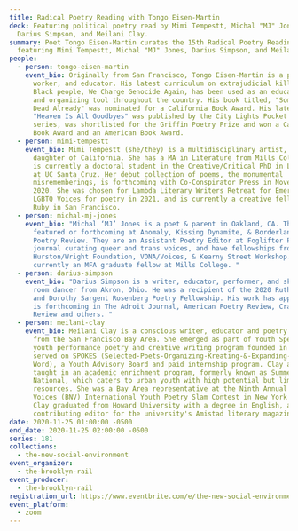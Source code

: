 ```yaml
---
title: Radical Poetry Reading with Tongo Eisen-Martin
deck: Featuring political poetry read by Mimi Tempestt, Michal "MJ" Jones,
  Darius Simpson, and Meilani Clay.
summary: Poet Tongo Eisen-Martin curates the 15th Radical Poetry Reading,
  featuring Mimi Tempestt, Michal "MJ" Jones, Darius Simpson, and Meilani Clay.
people:
  - person: tongo-eisen-martin
    event_bio: Originally from San Francisco, Tongo Eisen-Martin is a poet, movement
      worker, and educator. His latest curriculum on extrajudicial killing of
      Black people, We Charge Genocide Again, has been used as an educational
      and organizing tool throughout the country. His book titled, "Someone's
      Dead Already" was nominated for a California Book Award. His latest book
      "Heaven Is All Goodbyes" was published by the City Lights Pocket Poets
      series, was shortlisted for the Griffin Poetry Prize and won a California
      Book Award and an American Book Award.
  - person: mimi-tempestt
    event_bio: Mimi Tempestt (she/they) is a multidisciplinary artist, poet, and
      daughter of California. She has a MA in Literature from Mills College, and
      is currently a doctoral student in the Creative/Critical PhD in Literature
      at UC Santa Cruz. Her debut collection of poems, the monumental
      misrememberings, is forthcoming with Co-Conspirator Press in November
      2020. She was chosen for Lambda Literary Writers Retreat for Emerging
      LGBTQ Voices for poetry in 2021, and is currently a creative fellow at The
      Ruby in San Francisco.
  - person: michal-mj-jones
    event_bio: "Michal ‘MJ’ Jones is a poet & parent in Oakland, CA. Their work is
      featured or forthcoming at Anomaly, Kissing Dynamite, & Borderlands Texas
      Poetry Review. They are an Assistant Poetry Editor at Foglifter Press, a
      journal curating queer and trans voices, and have fellowships from the
      Hurston/Wright Foundation, VONA/Voices, & Kearny Street Workshop. They are
      currently an MFA graduate fellow at Mills College. "
  - person: darius-simpson
    event_bio: "Darius Simpson is a writer, educator, performer, and skilled living
      room dancer from Akron, Ohio. He was a recipient of the 2020 Ruth Lilly
      and Dorothy Sargent Rosenberg Poetry Fellowship. His work has appeared or
      is forthcoming in The Adroit Journal, American Poetry Review, Crab Creek
      Review and others. "
  - person: meilani-clay
    event_bio: Meilani Clay is a conscious writer, educator and poetry slam champion
      from the San Francisco Bay Area. She emerged as part of Youth Speaks, a
      youth performance poetry and creative writing program founded in 1996, and
      served on SPOKES (Selected-Poets-Organizing-Kreating-&-Expanding-Spoken
      Word), a Youth Advisory Board and paid internship program. Clay also
      taught in an academic enrichment program, formerly known as Summerbridge
      National, which caters to urban youth with high potential but limited
      resources. She was a Bay Area representative at the Ninth Annual Brave New
      Voices (BNV) International Youth Poetry Slam Contest in New York City.
      Clay graduated from Howard University with a degree in English, and was a
      contributing editor for the university's Amistad literary magazine.
date: 2020-11-25 01:00:00 -0500
end_date: 2020-11-25 02:00:00 -0500
series: 181
collections:
  - the-new-social-environment
event_organizer:
  - the-brooklyn-rail
event_producer:
  - the-brooklyn-rail
registration_url: https://www.eventbrite.com/e/the-new-social-environment-181-radical-poetry-with-tongo-eisen-martin-tickets-130014684421
event_platform:
  - zoom
---
```

